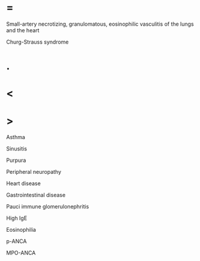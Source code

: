 # =

Small-artery necrotizing, granulomatous, eosinophilic vasculitis of the lungs and the heart

Churg-Strauss syndrome

# .

# <

# >

Asthma

Sinusitis

Purpura

Peripheral neuropathy

Heart disease

Gastrointestinal disease

Pauci immune glomerulonephritis

High IgE

Eosinophilia

p-ANCA

MPO-ANCA
